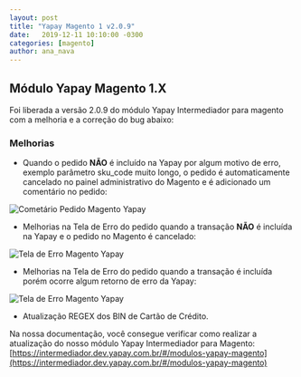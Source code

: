 ```yaml
---
layout: post
title: "Yapay Magento 1 v2.0.9"
date:   2019-12-11 10:10:00 -0300
categories: [magento]
author: ana_nava
---
```


## Módulo Yapay Magento 1.X

Foi liberada a versão 2.0.9 do módulo Yapay Intermediador para magento com a melhoria e a correção do bug abaixo:

<!-- more -->


### **Melhorias**

* Quando o pedido **NÃO** é incluído na Yapay por algum motivo de erro, exemplo parâmetro sku_code muito longo, o pedido é automaticamente cancelado no painel administrativo do Magento e é adicionado um comentário no pedido:

![Cometário Pedido Magento Yapay](https://raw.githubusercontent.com/YapayPagamentos/integracao-news/master/images/Pedido_Comentário.png)


* Melhorias na Tela de Erro do pedido quando a transação **NÃO** é incluída na Yapay e o pedido no Magento é cancelado:

![Tela de Erro Magento Yapay](https://raw.githubusercontent.com/YapayPagamentos/integracao-news/master/images/Magento_TelaErro.png)


* Melhorias na Tela de Erro do pedido quando a transação é incluída porém ocorre algum retorno de erro da Yapay:

![Tela de Erro Magento Yapay](https://raw.githubusercontent.com/YapayPagamentos/integracao-news/master/images/Magento_TelaErro.png)

* Atualização REGEX dos BIN de Cartão de Crédito.



Na nossa documentação, você consegue verificar como realizar a atualização do nosso módulo Yapay Intermediador para Magento: [https://intermediador.dev.yapay.com.br/#/modulos-yapay-magento](https://intermediador.dev.yapay.com.br/#/modulos-yapay-magento)


